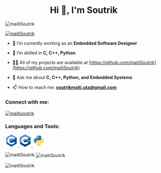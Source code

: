 <h1 align="center">Hi 👋, I'm Soutrik</h1>
<!-- <h3 align="center">An Embedded Software Designer passionate about the Robotics & Autonomous Vehicles industry.</h3> -->

<p align="left"> <img src="https://komarev.com/ghpvc/?username=maitiSoutrik&label=Profile%20views&color=0e75b6&style=flat" alt="maitiSoutrik" /> </p>

<p align="left"> <a href="https://github.com/ryo-ma/github-profile-trophy"><img src="https://github-profile-trophy.vercel.app/?username=maitiSoutrik" alt="maitiSoutrik" /></a> </p>

- 🔭 I’m currently working as an **Embedded Software Designer**

- 🌱 I’m skilled in **C, C++, Python**

- 👨‍💻 All of my projects are available at [https://github.com/maitiSoutrik](https://github.com/maitiSoutrik)

- 💬 Ask me about **C, C++, Python, and Embedded Systems**

- 📫 How to reach me: **soutrikmaiti.uta@gmail.com**

<h3 align="left">Connect with me:</h3>
<p align="left">
<a href="https://linkedin.com/in/maitisoutrik/" target="blank"><img align="center" src="https://raw.githubusercontent.com/rahuldkjain/github-profile-readme-generator/master/src/images/icons/Social/linked-in-alt.svg" alt="maitisoutrik" height="30" width="40" /></a>
</p>

<h3 align="left">Languages and Tools:</h3>
<p align="left"> 
<a href="https://www.cprogramming.com/" target="_blank" rel="noreferrer"> <img src="https://raw.githubusercontent.com/devicons/devicon/master/icons/c/c-original.svg" alt="c" width="40" height="40"/> </a>
<a href="https://isocpp.org/" target="_blank" rel="noreferrer"> <img src="https://raw.githubusercontent.com/devicons/devicon/master/icons/cplusplus/cplusplus-original.svg" alt="cpp" width="40" height="40"/> </a>
<a href="https://www.python.org/" target="_blank" rel="noreferrer"> <img src="https://raw.githubusercontent.com/devicons/devicon/master/icons/python/python-original.svg" alt="python" width="40" height="40"/> </a> 
</p>

<p><img align="left" src="https://github-readme-stats.vercel.app/api/top-langs?username=maitiSoutrik&show_icons=true&locale=en&layout=compact" alt="maitiSoutrik" /></p>

<p>&nbsp;<img align="center" src="https://github-readme-stats.vercel.app/api?username=maitiSoutrik&show_icons=true&locale=en" alt="maitiSoutrik" /></p>

<p><img align="center" src="https://github-readme-streak-stats.herokuapp.com/?user=maitiSoutrik&" alt="maitiSoutrik" /></p>
